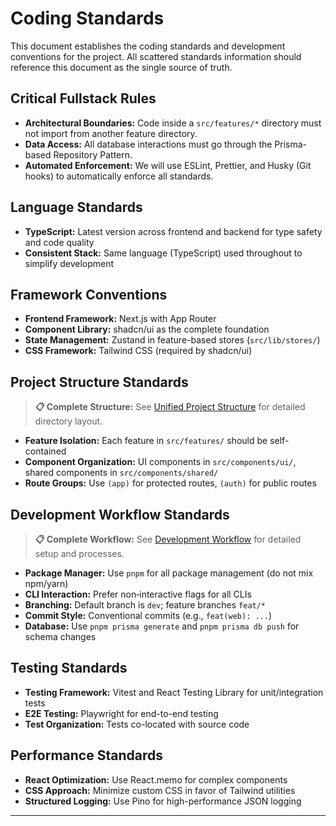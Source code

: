 # Coding Standards

This document establishes the coding standards and development conventions for the project. All scattered standards information should reference this document as the single source of truth.

## Critical Fullstack Rules

* **Architectural Boundaries:** Code inside a `src/features/*` directory must not import from another feature directory.
* **Data Access:** All database interactions must go through the Prisma-based Repository Pattern.
* **Automated Enforcement:** We will use ESLint, Prettier, and Husky (Git hooks) to automatically enforce all standards.

## Language Standards

* **TypeScript:** Latest version across frontend and backend for type safety and code quality
* **Consistent Stack:** Same language (TypeScript) used throughout to simplify development

## Framework Conventions

* **Frontend Framework:** Next.js with App Router
* **Component Library:** shadcn/ui as the complete foundation
* **State Management:** Zustand in feature-based stores (`src/lib/stores/`)
* **CSS Framework:** Tailwind CSS (required by shadcn/ui)

## Project Structure Standards

> **📋 Complete Structure:** See [Unified Project Structure](./12-unified-project-structure.md) for detailed directory layout.

* **Feature Isolation:** Each feature in `src/features/` should be self-contained
* **Component Organization:** UI components in `src/components/ui/`, shared components in `src/components/shared/`
* **Route Groups:** Use `(app)` for protected routes, `(auth)` for public routes

## Development Workflow Standards

> **📋 Complete Workflow:** See [Development Workflow](./13-development-workflow.md) for detailed setup and processes.

* **Package Manager:** Use `pnpm` for all package management (do not mix npm/yarn)
* **CLI Interaction:** Prefer non‑interactive flags for all CLIs
* **Branching:** Default branch is `dev`; feature branches `feat/*`
* **Commit Style:** Conventional commits (e.g., `feat(web): ...`)
* **Database:** Use `pnpm prisma generate` and `pnpm prisma db push` for schema changes

## Testing Standards

* **Testing Framework:** Vitest and React Testing Library for unit/integration tests
* **E2E Testing:** Playwright for end-to-end testing
* **Test Organization:** Tests co-located with source code

## Performance Standards

* **React Optimization:** Use React.memo for complex components
* **CSS Approach:** Minimize custom CSS in favor of Tailwind utilities
* **Structured Logging:** Use Pino for high-performance JSON logging

-----
